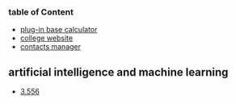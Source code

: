 ### table of Content 
- [plug-in base calculator]()
- [college website ]()
- [contacts manager]()
## artificial intelligence and machine learning 
- [3.556]()